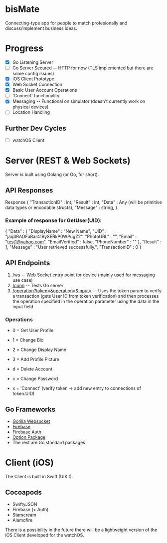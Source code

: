 # bisMate
Connecting-type app for people to match profesionally and discuss/implement business ideas. 

# Progress
- [x] Go Listening Server
- [ ] Go Server Secured -- HTTP for now (TLS implemented but there are some config issues)
- [x] iOS Client Prototype
- [x] Web Socket Connection
- [x] Basic User Account Operations
- [ ] 'Connect' functionality
- [x] Messaging -- Functional on simulator (doesn't currently work on physical devices)
- [ ] Location Handling

## Further Dev Cycles
- [ ] watchOS Client

# Server (REST & Web Sockets)
Server is built using Golang (or Go, for short).


## API Responses
Response {
    "TransactionID" : int,
    "Result" : int,
    "Data" : Any (will be primitive data types or encodable structs),
    "Message" : string,
}

### Example of response for GetUser(UID):
{
  "Data" : {
    "DisplayName" : "New Name",
    "UID" : "jaq3RAOFuBar41BySERkP0WPugZ2",
    "PhotoURL" : "",
    "Email" : "test1@yahoo.com",
    "EmailVerified" : false,
    "PhoneNumber" : ""
  },
  "Result" : 1,
  "Message" : "User retrieved successfully.",
  "TransactionID" : 0
}

## API Endpoints
1. [/ws]("http://localhost:8000/ws") -- Web Socket entry point for device (mainly used for messaging use case)
2. [/conn]("http://localhost:8000/conn") -- Tests Go server 
3. [/operation?token=<String>&operation=<String>&input=<String>]("http://localhost:8000/operation?token=<String>&operation=<String>&input=<String>") -- Uses the token param to verify a transaction (gets User ID from token verification) and then processes the operation specified in the operation parameter using the data in the input field

### Operations
- 0 = Get User Profile
- 1 = Change Bio
- 2 = Change Display Name
- 3 = Add Profile Picture

- d = Delete Account
- c = Change Password

- x = 'Connect' (verify token -> add new entry to connections of token.UID)

## Go Frameworks 
- [Gorilla Websocket]("https://github.com/gorilla/websocket")
- [Firebase]("https://firebase.google.com/go")
- [Firebase Auth]("https://firebase.google.com/go/auth")
- [Option Package]("https://google.golang.org/api/option")
- The rest are Go standard packages


# Client (iOS)
The Client is built in Swift (UIKit).

## Cocoapods
- SwiftyJSON
- Firebase (+ Auth)
- Starscream
- Alamofire

There is a possibility in the future there will be a lightweight version of the iOS Client developed for the watchOS.
